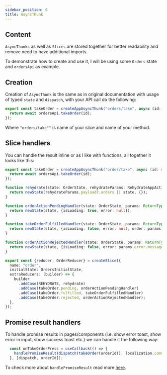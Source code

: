 ```yaml
---
sidebar_position: 6
title: AsyncThunk
---
```


## Content
`AsyncThunks` as well as `Slices` are stored together for better readability and remove need to have additional imports.

To demonstrate how to create and use it, I will be using some `Orders` state and `ordersApi` as example.

## Creation

Creation of `AsyncThunk` is the same as in original documentation with usage of typed `state` and `dispatch`, with your API call do the following:

```typescript
export const takeOrder = createAppAsyncThunk("orders/take", async (id: string) => {
  return await ordersApi.takeOrder(id);
});
```

Where `"orders/take""` is name of your slice and name of your method.

## Slice handlers

You can handle the result inline or as I like with functions, all together it looks like this:

```typescript
export const takeOrder = createAppAsyncThunk("order/take", async (id: string) => {
  return await ordersApi.takeOrder(id);
});

function rehydrate(state: OrderState, rehydrateParams: RehydrateAppAction) {
  return newState(rehydrateParams.payload?.orders || state, {});
}

function orderActionPendingHandler(state: OrderState, params: ReturnType<typeof takeOrder.pending>) {
  return newState(state, {isLoading: true, error: null});
}

function takeOrderFulfilledHandler(state: OrderState, params: ReturnType<typeof takeOrder.fulfilled>) {
  return newState(state, {isLoading: false, error: null, order: params.payload});
}

function orderActionRejectedHandler(state: OrderState, params: ReturnType<typeof takeOrder.rejected>) {
  return newState(state, {isLoading: false, error: params.error.message});
}

export const {reducer: OrderReducer} = createSlice({
  name: "order",
  initialState: OrdersInitialState,
  extraReducers: (builder) => {
    builder
      .addCase(REHYDRATE, rehydrate)
      .addCase(takeOrder.pending, orderActionPendingHandler)
      .addCase(takeOrder.fulfilled, takeOrderFulfilledHandler)
      .addCase(takeOrder.rejected, orderActionRejectedHandler);
  },
});
```

## Promise result handlers

To handle promise results in pages/components (i.e. show error toast, show error in input, show success toast etc.)
we can handle it the following way:

```typescript
  const onTakeOrderPress = useCallback(() => {
    handlePromiseResult(dispatch(takeOrder(orderId)), localization.common.orderHasBeenSuccessfullyTaken);
  }, [dispatch, orderId]);
```

To check more about `handlePromiseResult` read more [here](../validations.md).
